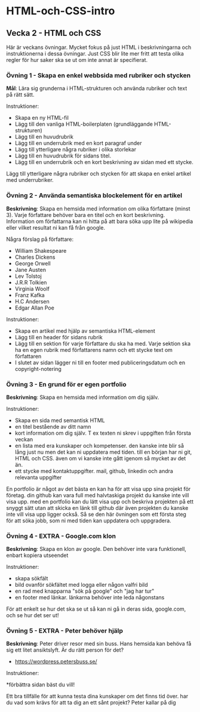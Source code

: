 # HTML-och-CSS-intro

## Vecka 2 - HTML och CSS

Här är veckans övningar. Mycket fokus på just HTML i beskrivningarna och instruktionerna i dessa övningar. 
Just CSS blir lite mer fritt att testa olika regler för hur saker ska se ut om inte annat är specifierat.

### Övning 1 - Skapa en enkel webbsida med rubriker och stycken

**Mål**: Lära sig grunderna i HTML-strukturen och använda rubriker och text på rätt sätt.

Instruktioner:
* Skapa en ny HTML-fil
* Lägg till den vanliga HTML-boilerplaten (grundläggande HTML-strukturen)
* Lägg till en huvudrubrik
* Lägg till en underrubrik med en kort paragraf under
* Lägg till ytterligare några rubriker i olika storlekar
* Lägg till en huvudrubrik för sidans titel.
* Lägg till en underrubrik och en kort beskrivning av sidan med ett stycke.

Lägg till ytterligare några rubriker och stycken för att skapa en enkel artikel med underrubriker.

### Övning 2 - Använda semantiska blockelement för en artikel

**Beskrivning**: Skapa en hemsida med information om olika författare (minst 3). Varje författare behöver bara en titel och en kort beskrivning.
Information om författarna kan ni hitta på att bara söka upp lite på wikipedia eller vilket resultat ni kan få från google.

Några förslag på författare:
* William Shakespeare
* Charles Dickens
* George Orwell
* Jane Austen
* Lev Tolstoj
* J.R.R Tolkien
* Virginia Woolf
* Franz Kafka
* H.C Andersen
* Edgar Allan Poe

Instruktioner:

* Skapa en artikel med hjälp av semantiska HTML-element
* Lägg till en header för sidans rubrik
* Lägg till en sektion för varje författare du ska ha med. Varje sektion ska ha en egen rubrik med författarens namn och ett stycke text om författaren
* I slutet av sidan lägger ni till en footer med publiceringsdatum och en copyright-notering

### Övning 3 - En grund för er egen portfolio

**Beskrivning**: Skapa en hemsida med information om dig själv.

Instruktioner:

* Skapa en sida med semantisk HTML
* en titel bestående av ditt namn
* kort information om dig själv. T ex texten ni skrev i uppgiften från första veckan
* en lista med era kunskaper och kompetenser. den kanske inte blir så lång just nu men det kan ni uppdatera med tiden. till en början har ni git, HTML och CSS. även om vi kanske inte gått igenom så mycket av det än.
* ett stycke med kontaktuppgifter. mail, github, linkedin och andra relevanta uppgifter

En portfolio är något av det bästa en kan ha för att visa upp sina projekt för företag. din github kan vara full med halvtaskiga projekt du kanske inte vill visa upp. med en portfolio kan du lätt visa upp och beskriva projekten på ett snyggt sätt utan att skicka en länk till github där även projekten du kanske inte vill visa upp ligger också.
Så se den här övningen som ett första steg för att söka jobb, som ni med tiden kan uppdatera och uppgradera.

### Övning 4 - EXTRA - Google.com klon

**Beskrivning**: Skapa en klon av google. Den behöver inte vara funktionell, enbart kopiera utseendet

Instruktioner: 

* skapa sökfält
* bild ovanför sökfältet med logga eller någon valfri bild
* en rad med knapparna "sök på google" och "jag har tur"
* en footer med länkar. länkarna behöver inte leda någonstans

För att enkelt se hur det ska se ut så kan ni gå in deras sida, google.com, och se hur det ser ut! 

### Övning 5 - EXTRA - Peter behöver hjälp

**Beskrivning**: Peter driver resor med sin buss. Hans hemsida kan behöva få sig ett litet ansiktslyft. Är du rätt person för det?
* https://wordpress.petersbuss.se/

Instruktioner:

*förbättra sidan bäst du vill!

Ett bra tillfälle för att kunna testa dina kunskaper om det finns tid över. har du vad som krävs för att ta dig an ett sånt projekt? Peter kallar på dig


